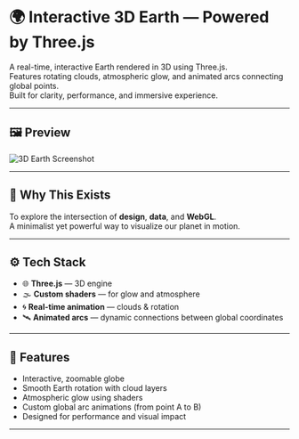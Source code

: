 # 🌍 Interactive 3D Earth — Powered by Three.js

A real-time, interactive Earth rendered in 3D using Three.js.  
Features rotating clouds, atmospheric glow, and animated arcs connecting global points.  
Built for clarity, performance, and immersive experience.

---

## 🖼 Preview

![3D Earth Screenshot](./preview.png)

---

## 🧠 Why This Exists

To explore the intersection of **design**, **data**, and **WebGL**.  
A minimalist yet powerful way to visualize our planet in motion.

---

## ⚙️ Tech Stack

- 🌐 **Three.js** — 3D engine
- 🌫️ **Custom shaders** — for glow and atmosphere
- 🌀 **Real-time animation** — clouds & rotation
- 🛰️ **Animated arcs** — dynamic connections between global coordinates

---

## 🧭 Features

- Interactive, zoomable globe  
- Smooth Earth rotation with cloud layers  
- Atmospheric glow using shaders  
- Custom global arc animations (from point A to B)  
- Designed for performance and visual impact

---


